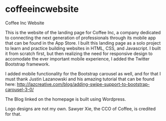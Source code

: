 coffeeincwebsite
================

Coffee Inc Website

This is the website of the landing page for Coffee Inc, a company dedicated to connecting the next generation of professionals through its mobile app that can be found in the App Store. I built this landing page as a solo project to learn and practice building websites in HTML, CSS, and Javascript. I built it from scratch first, but then realizing the need for responsive design to accomodate the ever important mobile experience, I added the Twitter Bootstrap framework.

I added mobile functionality for the Bootstrap carousel as well, and for that I must thank Justin Lazanowski and his amazing tutorial that can be found here: http://lazcreative.com/blog/adding-swipe-support-to-bootstrap-carousel-3-0/


The Blog linked on the homepage is built using Wordpress. 

Logo designs are not my own. Sawyer Xie, the CCO of Coffee, is credited for that. 
